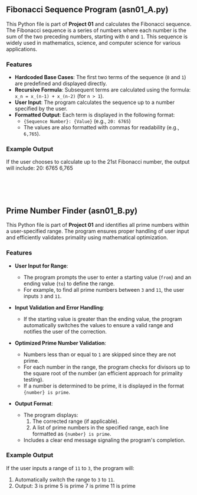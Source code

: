 ## Fibonacci Sequence Program (asn01_A.py)

This Python file is part of **Project 01** and calculates the Fibonacci sequence. The Fibonacci sequence is a series of numbers where each number is the sum of the two preceding numbers, starting with `0` and `1`. This sequence is widely used in mathematics, science, and computer science for various applications.

### Features
- **Hardcoded Base Cases**: The first two terms of the sequence (`0` and `1`) are predefined and displayed directly.
- **Recursive Formula**: Subsequent terms are calculated using the formula:  
  `x_n = x_(n-1) + x_(n-2)` (for `n > 1`).
- **User Input**: The program calculates the sequence up to a number specified by the user.
- **Formatted Output**: Each term is displayed in the following format:
  - `{Sequence Number}: {Value}` (e.g., `20: 6765`)
  - The values are also formatted with commas for readability (e.g., `6,765`).

### Example Output
If the user chooses to calculate up to the 21st Fibonacci number, the output will include:
20: 6765 6,765

<br>
<br>
<br>

## Prime Number Finder (asn01_B.py)

This Python file is part of **Project 01** and identifies all prime numbers within a user-specified range. The program ensures proper handling of user input and efficiently validates primality using mathematical optimization.

### Features
- **User Input for Range**: 
  - The program prompts the user to enter a starting value (`from`) and an ending value (`to`) to define the range.
  - For example, to find all prime numbers between `3` and `11`, the user inputs `3` and `11`.

- **Input Validation and Error Handling**:
  - If the starting value is greater than the ending value, the program automatically switches the values to ensure a valid range and notifies the user of the correction.

- **Optimized Prime Number Validation**:
  - Numbers less than or equal to `1` are skipped since they are not prime.
  - For each number in the range, the program checks for divisors up to the square root of the number (an efficient approach for primality testing).
  - If a number is determined to be prime, it is displayed in the format `{number} is prime`.

- **Output Format**:
  - The program displays:
    1. The corrected range (if applicable).
    2. A list of prime numbers in the specified range, each line formatted as `{number} is prime`.
  - Includes a clear end message signaling the program's completion.

### Example Output
If the user inputs a range of `11` to `3`, the program will:
1. Automatically switch the range to `3` to `11`.
2. Output:
3 is prime
5 is prime
7 is prime
11 is prime
